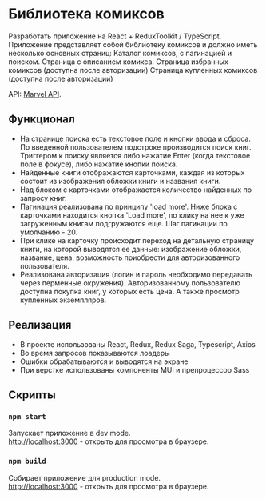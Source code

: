 # Библиотека комиксов

Разработать приложение на React + ReduxToolkit / TypeScript. Приложение представляет собой библиотеку комиксов и должно иметь несколько основных страниц: 
Каталог комиксов, с пагинацией и поиском.
Страница с описанием комикса.
Страница избранных комиксов (доступна после авторизации)
Страница купленных комиксов (доступна после авторизации)


API: [Marvel API](https://developer.marvel.com/).

## Функционал

- На странице поиска есть текстовое поле и кнопки ввода и сброса. По введенной пользователем подстроке производится поиск книг. Триггером к поиску является либо нажатие Enter (когда текстовое поле в фокусе), либо нажатие кнопки поиска.
- Найденные книги отображаются карточками, каждая из которых состоит из изображения обложки книги и названия книги. 
- Над блоком с карточками отображается количество найденных по запросу книг.
- Пагинация реализована по принципу 'load more'. Ниже блока с карточками находится кнопка 'Load more', по клику на нее к уже загруженным книгам подгружаются еще. Шаг пагинации по умолчанию - 20.
- При клике на карточку происходит переход на детальную страницу книги, на которой выводятся ее данные: изображение обложки, название, цена, возможность приобрести для авторизованного пользователя.
- Реализована авторизация (логин и пароль необходимо передавать через перменные окружения). Авторизованному пользователю доступна покупка книг, у которых есть цена. А также просмотр купленных экземпляров.

## Реализация

- В проекте использованы React, Redux, Redux Saga, Typescript, Axios
- Во время запросов показываются лоадеры 
- Ошибки обрабатываются и выводятся на экране
- При верстке использованы компоненты MUI и препроцессор Sass

## Скрипты

### `npm start`

Запускает приложение в dev mode.\
[http://localhost:3000](http://localhost:3000) - открыть для просмотра в браузере.

### `npm build`

Собирает приложение для production mode.\
[http://localhost:3000](http://localhost:3000) - открыть для просмотра в браузере.

